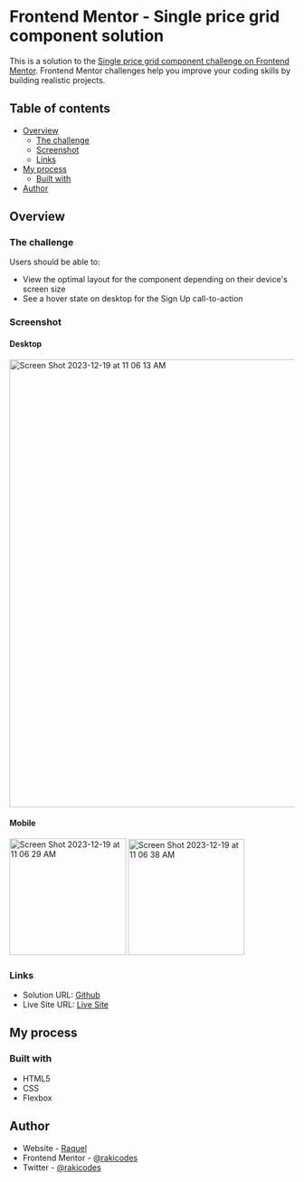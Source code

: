 # Frontend Mentor - Single price grid component solution

This is a solution to the [Single price grid component challenge on Frontend Mentor](https://www.frontendmentor.io/challenges/single-price-grid-component-5ce41129d0ff452fec5abbbc). Frontend Mentor challenges help you improve your coding skills by building realistic projects. 

## Table of contents

- [Overview](#overview)
  - [The challenge](#the-challenge)
  - [Screenshot](#screenshot)
  - [Links](#links)
- [My process](#my-process)
  - [Built with](#built-with)
- [Author](#author)

## Overview

### The challenge

Users should be able to:

- View the optimal layout for the component depending on their device's screen size
- See a hover state on desktop for the Sign Up call-to-action

### Screenshot

#### Desktop
<img width="792" alt="Screen Shot 2023-12-19 at 11 06 13 AM" src="https://github.com/rakicodes/frontendmentor/assets/101219940/ad7bc30e-f26d-450b-9a7b-9e144bdbd2c7">

#### Mobile
<img width="206" alt="Screen Shot 2023-12-19 at 11 06 29 AM" src="https://github.com/rakicodes/frontendmentor/assets/101219940/6ce5debd-7db1-42f8-957b-be1b8b669eef">
<img width="205" alt="Screen Shot 2023-12-19 at 11 06 38 AM" src="https://github.com/rakicodes/frontendmentor/assets/101219940/1d3410f0-6b24-42c0-bd06-2707ca1fe434">

### Links

- Solution URL: [Github](https://github.com/rakicodes/frontendmentor/tree/main/singlepricegridcomponent)
- Live Site URL: [Live Site](https://frontendmentorchallenges-rakicodes.netlify.app/singlepricegridcomponent/)

## My process

### Built with

- HTML5
- CSS
- Flexbox

## Author

- Website - [Raquel](https://raquelgo.netlify.app/)
- Frontend Mentor - [@rakicodes](https://www.frontendmentor.io/profile/rakicodes)
- Twitter - [@rakicodes](https://www.twitter.com/rakicodes)

